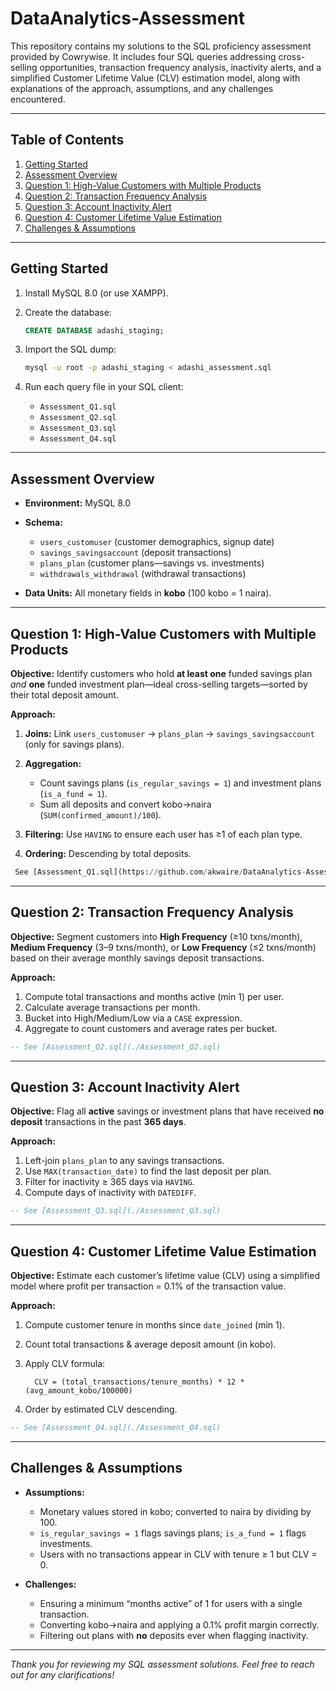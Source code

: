 # DataAnalytics-Assessment

This repository contains my solutions to the SQL proficiency assessment provided by Cowrywise. It includes four SQL queries addressing cross-selling opportunities, transaction frequency analysis, inactivity alerts, and a simplified Customer Lifetime Value (CLV) estimation model, along with explanations of the approach, assumptions, and any challenges encountered.

---

## Table of Contents

1. [Getting Started](#getting-started)
2. [Assessment Overview](#assessment-overview)
3. [Question 1: High-Value Customers with Multiple Products](#question-1-high-value-customers-with-multiple-products)
4. [Question 2: Transaction Frequency Analysis](#question-2-transaction-frequency-analysis)
5. [Question 3: Account Inactivity Alert](#question-3-account-inactivity-alert)
6. [Question 4: Customer Lifetime Value Estimation](#question-4-customer-lifetime-value-estimation)
7. [Challenges & Assumptions](#challenges--assumptions)

---

## Getting Started

1. Install MySQL 8.0 (or use XAMPP).
2. Create the database:

   ```sql
   CREATE DATABASE adashi_staging;
   ```
3. Import the SQL dump:

   ```bash
   mysql -u root -p adashi_staging < adashi_assessment.sql
   ```
4. Run each query file in your SQL client:

   * `Assessment_Q1.sql`
   * `Assessment_Q2.sql`
   * `Assessment_Q3.sql`
   * `Assessment_Q4.sql`

---

## Assessment Overview

* **Environment:** MySQL 8.0
* **Schema:**

  * `users_customuser` (customer demographics, signup date)
  * `savings_savingsaccount` (deposit transactions)
  * `plans_plan` (customer plans—savings vs. investments)
  * `withdrawals_withdrawal` (withdrawal transactions)
* **Data Units:** All monetary fields in **kobo** (100 kobo = 1 naira).

---

## Question 1: High-Value Customers with Multiple Products

**Objective:**
Identify customers who hold **at least one** funded savings plan *and* **one** funded investment plan—ideal cross-selling targets—sorted by their total deposit amount.

**Approach:**

1. **Joins:** Link `users_customuser` → `plans_plan` → `savings_savingsaccount` (only for savings plans).
2. **Aggregation:**

   * Count savings plans (`is_regular_savings = 1`) and investment plans (`is_a_fund = 1`).
   * Sum all deposits and convert kobo→naira (`SUM(confirmed_amount)/100`).
3. **Filtering:** Use `HAVING` to ensure each user has ≥1 of each plan type.
4. **Ordering:** Descending by total deposits.

```sql
 See [Assessment_Q1.sql](https://github.com/akwaire/DataAnalytics-Assessment/blob/main/Assessment_Q1.sql)
```

---

## Question 2: Transaction Frequency Analysis

**Objective:**
Segment customers into **High Frequency** (≥10 txns/month), **Medium Frequency** (3–9 txns/month), or **Low Frequency** (≤2 txns/month) based on their average monthly savings deposit transactions.

**Approach:**

1. Compute total transactions and months active (min 1) per user.
2. Calculate average transactions per month.
3. Bucket into High/Medium/Low via a `CASE` expression.
4. Aggregate to count customers and average rates per bucket.

```sql
-- See [Assessment_Q2.sql](./Assessment_Q2.sql)
```

---

## Question 3: Account Inactivity Alert

**Objective:**
Flag all **active** savings or investment plans that have received **no deposit** transactions in the past **365 days**.

**Approach:**

1. Left-join `plans_plan` to any savings transactions.
2. Use `MAX(transaction_date)` to find the last deposit per plan.
3. Filter for inactivity ≥ 365 days via `HAVING`.
4. Compute days of inactivity with `DATEDIFF`.

```sql
-- See [Assessment_Q3.sql](./Assessment_Q3.sql)
```

---

## Question 4: Customer Lifetime Value Estimation

**Objective:**
Estimate each customer’s lifetime value (CLV) using a simplified model where profit per transaction = 0.1% of the transaction value.

**Approach:**

1. Compute customer tenure in months since `date_joined` (min 1).
2. Count total transactions & average deposit amount (in kobo).
3. Apply CLV formula:

   ```
     CLV = (total_transactions/tenure_months) * 12 * (avg_amount_kobo/100000)
   ```
4. Order by estimated CLV descending.

```sql
-- See [Assessment_Q4.sql](./Assessment_Q4.sql)
```

---

## Challenges & Assumptions

* **Assumptions:**

  * Monetary values stored in kobo; converted to naira by dividing by 100.
  * `is_regular_savings = 1` flags savings plans; `is_a_fund = 1` flags investments.
  * Users with no transactions appear in CLV with tenure ≥ 1 but CLV = 0.
* **Challenges:**

  * Ensuring a minimum “months active” of 1 for users with a single transaction.
  * Converting kobo→naira and applying a 0.1% profit margin correctly.
  * Filtering out plans with **no** deposits ever when flagging inactivity.

---

*Thank you for reviewing my SQL assessment solutions. Feel free to reach out for any clarifications!*
